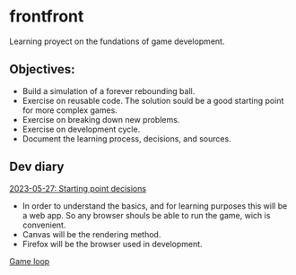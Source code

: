 # frontfront

Learning proyect on the fundations of game development.

## Objectives:

- Build a simulation of a forever rebounding ball.
- Exercise on reusable code. The solution sould be a good starting point for more complex games.
- Exercise on breaking down new problems.
- Exercise on development cycle.
- Document the learning process, decisions, and sources.

## Dev diary

<u>2023-05-27: Starting point decisions</u>
- In order to understand the basics, and for learning purposes this will be a web app.
So any browser shouls be able to run the game, wich is convenient.
- Canvas will be the rendering method.
- Firefox will be the browser used in development.

[Game loop](../doc/gameloop.md)


